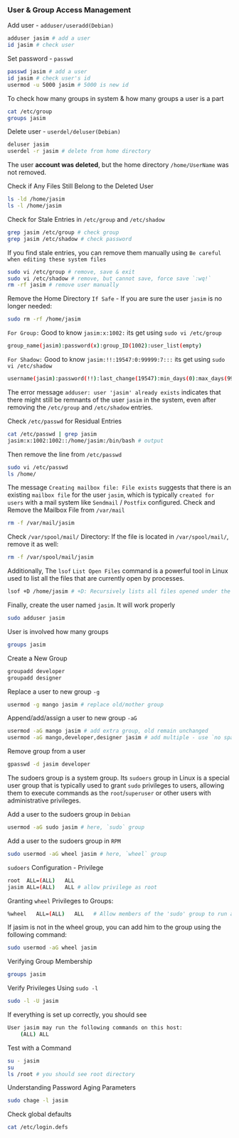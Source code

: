 ### User & Group Access Management
Add user - `adduser/useradd(Debian)`
```bash
adduser jasim # add a user
id jasim # check user
```

Set password - `passwd`
```bash
passwd jasim # add a user
id jasim # check user's id
usermod -u 5000 jasim # 5000 is new id
```
To check how many groups in system & how many groups a user is a part 
```bash
cat /etc/group
groups jasim
```

Delete user - `userdel/deluser(Debian)`
```bash
deluser jasim
userdel -r jasim # delete from home directory
```

The user **account was deleted**, but the home directory `/home/UserName` was not removed.

Check if Any Files Still Belong to the Deleted User
```bash
ls -ld /home/jasim
ls -l /home/jasim
```
Check for Stale Entries in `/etc/group` and `/etc/shadow`
```bash
grep jasim /etc/group # check group
grep jasim /etc/shadow # check password
```
If you find stale entries, you can remove them manually using `Be careful when editing these system files`
```bash
sudo vi /etc/group # remove, save & exit
sudo vi /etc/shadow # remove, but cannot save, force save `:wq!`
rm -rf jasim # remove user manually
```
Remove the Home Directory `If Safe` - If you are sure the user `jasim` is no longer needed:
```bash
sudo rm -rf /home/jasim
```
`For Group:` Good to know `jasim:x:1002:` its get using `sudo vi /etc/group`
```bash
group_name(jasim):password(x):group_ID(1002):user_list(empty)
```

`For Shadow:` Good to know `jasim:!!:19547:0:99999:7:::` its get using `sudo vi /etc/shadow`
```bash
username(jasim):password(!!):last_change(19547):min_days(0):max_days(99999):warn(7):inactive(empty):expire(empty)
```

The error message `adduser: user 'jasim' already exists` indicates that there might still be remnants of the user `jasim` in the system, even after removing the `/etc/group` and `/etc/shadow` entries.

Check `/etc/passwd` for Residual Entries
```bash
cat /etc/passwd | grep jasim
jasim:x:1002:1002::/home/jasim:/bin/bash # output
```
Then remove the line from `/etc/passwd`
```bash
sudo vi /etc/passwd
ls /home/
```

The message `Creating mailbox file: File exists` suggests that there is an existing `mailbox file` for the user `jasim`, which is typically `created for users` with a mail system like `Sendmail` / `Postfix` configured.
Check and Remove the Mailbox File from `/var/mail`
```bash
rm -f /var/mail/jasim
```
Check `/var/spool/mail/` Directory: If the file is located in `/var/spool/mail/`, remove it as well:
```bash
rm -f /var/spool/mail/jasim
```

Additionally, The `lsof` `List Open Files` command is a powerful tool in Linux used to list all the files that are currently open by processes.
```bash
lsof +D /home/jasim # +D: Recursively lists all files opened under the specified directory, including files in subdirectories.
```

Finally, create the user named `jasim`. It will work properly
```bash
sudo adduser jasim
```

User is involved how many groups
```bash
groups jasim
```

Create a New Group
```bash
groupadd developer
groupadd designer
```

Replace a user to new group `-g`
```bash
usermod -g mango jasim # replace old/mother group
```
Append/add/assign a user to new group `-aG`
```bash
usermod -aG mango jasim # add extra group, old remain unchanged
usermod -aG mango,developer,designer jasim # add multiple - use `no spaces`
```

Remove group from a user
```bash
gpasswd -d jasim developer
```

The sudoers group is a system group. Its `sudoers` group in Linux is a special user group that is typically used to grant `sudo` privileges to users, allowing them to execute commands as the `root`/`superuser` or other users with administrative privileges.

Add a user to the sudoers group in `Debian`
```bash
usermod -aG sudo jasim # here, `sudo` group
```

Add a user to the sudoers group in `RPM`
```bash
sudo usermod -aG wheel jasim # here, `wheel` group
```

`sudoers` Configuration - Privilege
```bash
root  ALL=(ALL)   ALL
jasim ALL=(ALL)   ALL # allow privilege as root
```
Granting `wheel` Privileges to Groups:
```bash
%wheel   ALL=(ALL)   ALL   # Allow members of the 'sudo' group to run any command
```
If jasim is not in the wheel group, you can add him to the group using the following command:
```bash
sudo usermod -aG wheel jasim
```

Verifying Group Membership
```bash
groups jasim
```
Verify Privileges Using `sudo -l`
```bash
sudo -l -U jasim
```
If everything is set up correctly, you should see
```bash
User jasim may run the following commands on this host:
    (ALL) ALL
```
Test with a Command
```bash
su - jasim
su
ls /root # you should see root directory
```

Understanding Password Aging Parameters
```bash
sudo chage -l jasim
```
Check global defaults
```bash
cat /etc/login.defs
```